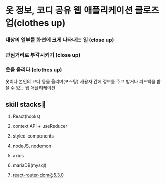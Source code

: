 # 옷 정보, 코디 공유 웹 애플리케이션 클로즈업(clothes up)

### 대상의 일부를 화면에 크게 나타내는 일 (close up)
### 관심거리로 부각시키기 (close up)
### 옷을 올리다 (clothes up)

옷이나 본인의 코디 등을 올리며(포스팅) 사용자 간에 정보를 주고 받거나
피드백을 받을 수 있는 웹 애플리케이션

## skill stacks🎇

1. React(hooks)

2. context API + useReducer

3. styled-components

4. nodeJS, nodemon

5. axios

6. mariaDB(mysql)

7. react-router-dom@5.3.0